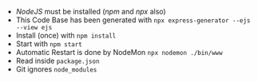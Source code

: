 - *NodeJS* must be installed (*npm* and *npx* also)
- This Code Base has been generated with `npx express-generator --ejs --view ejs`
- Install (once) with `npm install`
- Start with `npm start`
- Automatic Restart is done by NodeMon `npx nodemon ./bin/www`
- Read inside `package.json`
- Git ignores `node_modules`
